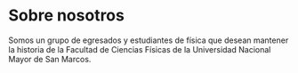 # Sobre nosotros

Somos un grupo de egresados y estudiantes de física que desean mantener la historia de la Facultad de Ciencias Físicas de la Universidad Nacional Mayor de San Marcos.
